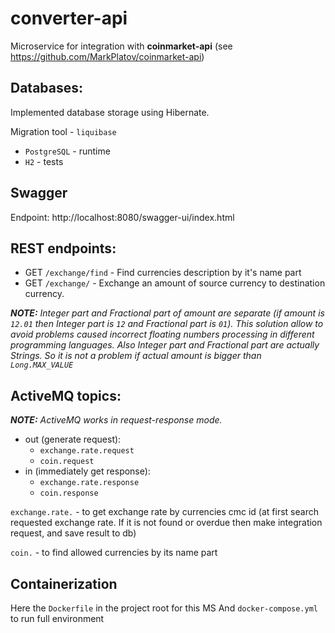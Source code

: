 # converter-api

Microservice for integration with **coinmarket-api** (see https://github.com/MarkPlatov/coinmarket-api)

## Databases:

Implemented database storage using Hibernate.

Migration tool - `liquibase`

* `PostgreSQL` - runtime
* `H2` - tests

## Swagger

Endpoint: http://localhost:8080/swagger-ui/index.html

## REST endpoints:

* GET `/exchange/find` - Find currencies description by it's name part
* GET `/exchange/` - Exchange an amount of source currency to destination currency.

_**NOTE:**_ _Integer part and Fractional part of amount are separate
(if amount is `12.01` then Integer part is `12` and Fractional part is `01`).
This solution allow to avoid problems caused incorrect floating numbers
processing in different programming languages. Also Integer part and Fractional part
are actually Strings. So it is not a problem if actual amount is bigger than `Long.MAX_VALUE`_

## ActiveMQ topics:

_**NOTE:**_ _ActiveMQ works in request-response mode._

* out (generate request):
    * `exchange.rate.request`
    * `coin.request`
* in (immediately get response):
    * `exchange.rate.response`
    * `coin.response`

`exchange.rate.` - to get exchange rate by currencies cmc id
(at first search requested exchange rate. If it is not found or overdue
then make integration request, and save result to db)

`coin.` - to find allowed currencies by its name part

## Containerization

Here the `Dockerfile` in the project root for this MS
And `docker-compose.yml` to run full environment